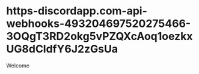 # https-discordapp.com-api-webhooks-493204697520275466-3OQgT3RD2okg5vPZQXcAoq1oezkxUG8dCldfY6J2zGsUa
Welcome
